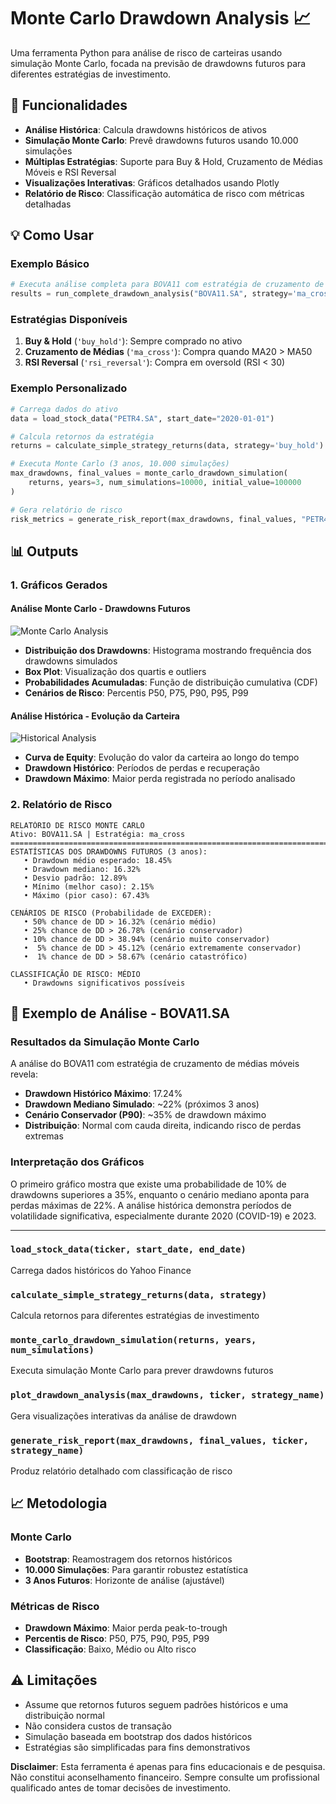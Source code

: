 # Monte Carlo Drawdown Analysis 📈

Uma ferramenta Python para análise de risco de carteiras usando simulação Monte Carlo, focada na previsão de drawdowns futuros para diferentes estratégias de investimento.

## 🚀 Funcionalidades

- **Análise Histórica**: Calcula drawdowns históricos de ativos
- **Simulação Monte Carlo**: Prevê drawdowns futuros usando 10.000 simulações
- **Múltiplas Estratégias**: Suporte para Buy & Hold, Cruzamento de Médias Móveis e RSI Reversal
- **Visualizações Interativas**: Gráficos detalhados usando Plotly
- **Relatório de Risco**: Classificação automática de risco com métricas detalhadas


## 💡 Como Usar

### Exemplo Básico

```python
# Executa análise completa para BOVA11 com estratégia de cruzamento de médias
results = run_complete_drawdown_analysis("BOVA11.SA", strategy='ma_cross')
```

### Estratégias Disponíveis

1. **Buy & Hold** (`'buy_hold'`): Sempre comprado no ativo
2. **Cruzamento de Médias** (`'ma_cross'`): Compra quando MA20 > MA50
3. **RSI Reversal** (`'rsi_reversal'`): Compra em oversold (RSI < 30)

### Exemplo Personalizado

```python
# Carrega dados do ativo
data = load_stock_data("PETR4.SA", start_date="2020-01-01")

# Calcula retornos da estratégia
returns = calculate_simple_strategy_returns(data, strategy='buy_hold')

# Executa Monte Carlo (3 anos, 10.000 simulações)
max_drawdowns, final_values = monte_carlo_drawdown_simulation(
    returns, years=3, num_simulations=10000, initial_value=100000
)

# Gera relatório de risco
risk_metrics = generate_risk_report(max_drawdowns, final_values, "PETR4.SA", "Buy & Hold")
```

## 📊 Outputs

### 1. Gráficos Gerados

#### Análise Monte Carlo - Drawdowns Futuros
![Monte Carlo Analysis](https://github.com/user-attachments/assets/your-image-1-url)

- **Distribuição dos Drawdowns**: Histograma mostrando frequência dos drawdowns simulados
- **Box Plot**: Visualização dos quartis e outliers
- **Probabilidades Acumuladas**: Função de distribuição cumulativa (CDF)
- **Cenários de Risco**: Percentis P50, P75, P90, P95, P99

#### Análise Histórica - Evolução da Carteira
![Historical Analysis](https://github.com/user-attachments/assets/your-image-2-url)

- **Curva de Equity**: Evolução do valor da carteira ao longo do tempo
- **Drawdown Histórico**: Períodos de perdas e recuperação
- **Drawdown Máximo**: Maior perda registrada no período analisado

### 2. Relatório de Risco

```
RELATÓRIO DE RISCO MONTE CARLO
Ativo: BOVA11.SA | Estratégia: ma_cross
================================================================================
ESTATÍSTICAS DOS DRAWDOWNS FUTUROS (3 anos):
   • Drawdown médio esperado: 18.45%
   • Drawdown mediano: 16.32%
   • Desvio padrão: 12.89%
   • Mínimo (melhor caso): 2.15%
   • Máximo (pior caso): 67.43%

CENÁRIOS DE RISCO (Probabilidade de EXCEDER):
   • 50% chance de DD > 16.32% (cenário médio)
   • 25% chance de DD > 26.78% (cenário conservador)
   • 10% chance de DD > 38.94% (cenário muito conservador)
   •  5% chance de DD > 45.12% (cenário extremamente conservador)
   •  1% chance de DD > 58.67% (cenário catastrófico)

CLASSIFICAÇÃO DE RISCO: MÉDIO
   • Drawdowns significativos possíveis
```

## 🎯 **Exemplo de Análise - BOVA11.SA**

### Resultados da Simulação Monte Carlo

A análise do BOVA11 com estratégia de cruzamento de médias móveis revela:

- **Drawdown Histórico Máximo**: 17.24%
- **Drawdown Mediano Simulado**: ~22% (próximos 3 anos)
- **Cenário Conservador (P90)**: ~35% de drawdown máximo
- **Distribuição**: Normal com cauda direita, indicando risco de perdas extremas

### Interpretação dos Gráficos

O primeiro gráfico mostra que existe uma probabilidade de 10% de drawdowns superiores a 35%, enquanto o cenário mediano aponta para perdas máximas de 22%. A análise histórica demonstra períodos de volatilidade significativa, especialmente durante 2020 (COVID-19) e 2023.

---

### `load_stock_data(ticker, start_date, end_date)`
Carrega dados históricos do Yahoo Finance

### `calculate_simple_strategy_returns(data, strategy)`
Calcula retornos para diferentes estratégias de investimento

### `monte_carlo_drawdown_simulation(returns, years, num_simulations)`
Executa simulação Monte Carlo para prever drawdowns futuros

### `plot_drawdown_analysis(max_drawdowns, ticker, strategy_name)`
Gera visualizações interativas da análise de drawdown

### `generate_risk_report(max_drawdowns, final_values, ticker, strategy_name)`
Produz relatório detalhado com classificação de risco

## 📈 Metodologia

### Monte Carlo
- **Bootstrap**: Reamostragem dos retornos históricos
- **10.000 Simulações**: Para garantir robustez estatística
- **3 Anos Futuros**: Horizonte de análise (ajustável)

### Métricas de Risco
- **Drawdown Máximo**: Maior perda peak-to-trough
- **Percentis de Risco**: P50, P75, P90, P95, P99
- **Classificação**: Baixo, Médio ou Alto risco


## ⚠️ Limitações

- Assume que retornos futuros seguem padrões históricos e uma distribuição normal
- Não considera custos de transação
- Simulação baseada em bootstrap dos dados históricos
- Estratégias são simplificadas para fins demonstrativos


**Disclaimer**: Esta ferramenta é apenas para fins educacionais e de pesquisa. Não constitui aconselhamento financeiro. Sempre consulte um profissional qualificado antes de tomar decisões de investimento.